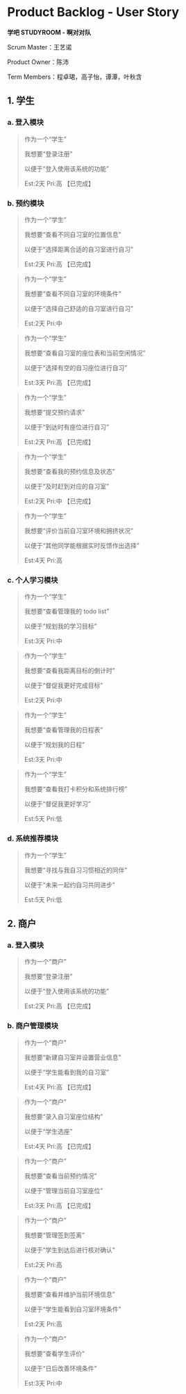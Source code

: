 # Product Backlog - User Story

**学吧 STUDYROOM  -  啊对对队**

Scrum Master：王艺诺

Product Owner：陈沛

Term Members：程卓珺，高子怡，谭潭，叶秋含



## 1. 学生

### a. 登入模块

> 作为一个“学生”
>
> 我想要“登录注册”
>
> 以便于“登入使用该系统的功能”
>
> Est:2天 Pri:高 【已完成】

### b. 预约模块

>作为一个“学生”
>
>我想要“查看不同自习室的位置信息”
>
>以便于“选择距离合适的自习室进行自习”
>
>Est:2天 Pri:高 【已完成】

> 作为一个“学生”
>
> 我想要“查看不同自习室的环境条件”
>
> 以便于“选择自己舒适的自习室进行自习”
>
> Est:2天 Pri:中

> 作为一个“学生”
>
> 我想要“查看自习室的座位表和当前空闲情况”
>
> 以便于“选择有空的自习座位进行自习”
>
> Est:3天 Pri:高 【已完成】

> 作为一个“学生”
>
> 我想要“提交预约请求”
>
> 以便于“到达时有座位进行自习”
>
> Est:2天 Pri:高 【已完成】

> 作为一个“学生”
>
> 我想要“查看我的预约信息及状态”
>
> 以便于“及时赶到对应的自习室”
>
> Est:2天 Pri:中 【已完成】

> 作为一个“学生”
>
> 我想要“评价当前自习室环境和拥挤状况”
>
> 以便于“其他同学能根据实时反馈作出选择”
>
> Est:4天 Pri:高

### c. 个人学习模块

> 作为一个“学生”
>
> 我想要“查看管理我的 todo list”
>
> 以便于“规划我的学习目标”
>
> Est:3天 Pri:中

> 作为一个“学生”
>
> 我想要“查看我距离目标的倒计时”
>
> 以便于“督促我更好完成目标”
>
> Est:2天 Pri:中

> 作为一个“学生”
>
> 我想要“查看管理我的日程表”
>
> 以便于“规划我的日程”
>
> Est:3天 Pri:中

> 作为一个“学生”
>
> 我想要“查看我打卡积分和系统排行榜”
>
> 以便于“督促我更好学习”
>
> Est:5天 Pri:低

### d. 系统推荐模块

> 作为一个“学生”
>
> 我想要“寻找与我自习习惯相近的同伴”
>
> 以便于“未来一起约自习共同进步”
>
> Est:5天 Pri:低



## 2. 商户

### a. 登入模块

> 作为一个“商户”
>
> 我想要“登录注册”
>
> 以便于“登入使用该系统的功能”
>
> Est:2天 Pri:高 【已完成】

### b. 商户管理模块

> 作为一个“商户”
>
> 我想要“新建自习室并设置营业信息”
>
> 以便于“学生能看到我的自习室”
>
> Est:4天 Pri:高 【已完成】

> 作为一个“商户”
>
> 我想要“录入自习室座位结构”
>
> 以便于“学生选座”
>
> Est:4天 Pri:高 【已完成】

> 作为一个“商户”
>
> 我想要“查看当前预约情况”
>
> 以便于“管理当前自习室座位”
>
> Est:3天 Pri:高 【已完成】

> 作为一个“商户”
>
> 我想要“管理签到签离”
>
> 以便于“学生到达后进行核对确认”
>
> Est:2天 Pri:高

> 作为一个“商户”
>
> 我想要“查看并维护当前环境信息”
>
> 以便于“学生能看到自习室环境条件”
>
> Est:2天 Pri:高

> 作为一个“商户”
>
> 我想要“查看学生评价”
>
> 以便于“日后改善环境条件”
>
> Est:3天 Pri:中